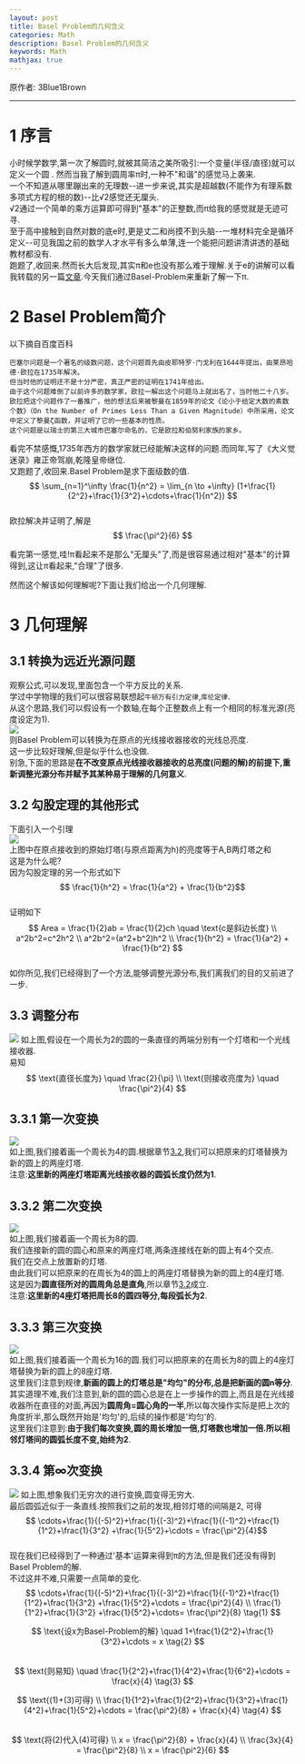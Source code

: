 ```yaml
---
layout: post
title: Basel Problem的几何含义  
categories: Math
description: Basel Problem的几何含义  
keywords: Math
mathjax: true
---
```


原作者: 3Blue1Brown

***  

# 1 序言
小时候学数学,第一次了解圆时,就被其简洁之美所吸引:一个变量(半径/直径)就可以定义一个圆  .
然而当我了解到圆周率π时,一种不"和谐"的感觉马上袭来.  
一个不知道从哪里蹦出来的无理数--进一步来说,其实是超越数(不能作为有理系数多项式方程的根的数)--比√2感觉还无厘头.  
√2通过一个简单的乘方运算即可得到"基本"的正整数,而π给我的感觉就是无迹可寻.  
至于高中接触到自然对数的底e时,更是丈二和尚摸不到头脑--一堆材料完全是循环定义--可见我国之前的数学人才水平有多么单薄,连一个能把问题讲清讲透的基础教材都没有.  
跑题了,收回来.然而长大后发现,其实π和e也没有那么难于理解.关于e的讲解可以看我转载的另一篇[文章](/2021/08/03/e/).今天我们通过Basel-Problem来重新了解一下π.

# 2 Basel Problem简介
以下摘自百度百科
```
巴塞尔问题是一个著名的级数问题，这个问题首先由皮耶特罗·门戈利在1644年提出，由莱昂哈德·欧拉在1735年解决。
但当时他的证明还不是十分严密，真正严密的证明在1741年给出。
由于这个问题难倒了以前许多的数学家，欧拉一解出这个问题马上就出名了，当时他二十八岁。
欧拉把这个问题作了一番推广，他的想法后来被黎曼在1859年的论文《论小于给定大数的素数个数》（On the Number of Primes Less Than a Given Magnitude）中所采用，论文中定义了黎曼ζ函数，并证明了它的一些基本的性质。
这个问题是以瑞士的第三大城市巴塞尔命名的，它是欧拉和伯努利家族的家乡。
```
看完不禁感慨,1735年西方的数学家就已经能解决这样的问题.而同年,写了《大义觉迷录》雍正帝驾崩,乾隆皇帝继位.  
又跑题了,收回来.Basel Problem是求下面级数的值.  
$$ \sum_{n=1}^\infty \frac{1}{n^2} = \lim_{n \to +\infty} (1+\frac{1}{2^2}+\frac{1}{3^2}+\cdots+\frac{1}{n^2}) $$  
欧拉解决并证明了,解是$$ \frac{\pi^2}{6} $$  

看完第一感觉,哇!π看起来不是那么"无厘头"了,而是很容易通过相对"基本"的计算得到,这让π看起来,"合理"了很多.

然而这个解该如何理解呢?下面让我们给出一个几何理解.

# 3 几何理解
## 3.1 转换为远近光源问题
观察公式,可以发现,里面包含一个平方反比的关系.  
学过中学物理的我们可以很容易联想起`牛顿万有引力定律`,`库伦定律`.  
从这个思路,我们可以假设有一个数轴,在每个正整数点上有一个相同的标准光源(亮度设定为1).  
![](/images/posts/2021/basel-problem/1.png)  
则Basel Problem可以转换为在原点的光线接收器接收的光线总亮度.  
这一步比较好理解,但是似乎什么也没做.  
别急,下面的思路是**在不改变原点光线接收器接收的总亮度(问题的解)的前提下,重新调整光源分布并赋予其某种易于理解的几何意义**.

## 3.2 勾股定理的其他形式
下面引入一个引理  
![](/images/posts/2021/basel-problem/2.png)  
上图中在原点接收到的原始灯塔(与原点距离为h)的亮度等于A,B两灯塔之和  
这是为什么呢?  
因为勾股定理的另一个形式如下  
$$ \frac{1}{h^2} = \frac{1}{a^2} + \frac{1}{b^2}$$  
证明如下  
$$ Area = \frac{1}{2}ab = \frac{1}{2}ch \quad \text{c是斜边长度} \\
a^2b^2=c^2h^2 \\
a^2b^2=(a^2+b^2)h^2 \\
\frac{1}{h^2} = \frac{1}{a^2} + \frac{1}{b^2}
$$  
如你所见,我们已经得到了一个方法,能够调整光源分布,我们离我们的目的又前进了一步.  

## 3.3 调整分布
![](/images/posts/2021/basel-problem/3.png)
如上图,假设在一个周长为2的圆的一条直径的两端分别有一个灯塔和一个光线接收器.  
易知  
$$ \text{直径长度为} \quad \frac{2}{\pi} \\
\text{则接收亮度为} \quad \frac{\pi^2}{4}
$$

## 3.3.1 第一次变换
![](/images/posts/2021/basel-problem/4.png)  
如上图,我们接着画一个周长为4的圆.根据章节[3.2](#32-勾股定理的其他形式),我们可以把原来的灯塔替换为新的圆上的两座灯塔.  
注意:**这里新的两座灯塔距离光线接收器的圆弧长度仍然为1**.  

## 3.3.2 第二次变换
![](/images/posts/2021/basel-problem/5.png)  
如上图,我们接着画一个周长为8的圆.  
我们连接新的圆的圆心和原来的两座灯塔,两条连接线在新的圆上有4个交点.  
我们在交点上放置新的灯塔.  
由此我们可以把原来的在周长为4的圆上的两座灯塔替换为新的圆上的4座灯塔.  
这是因为**圆直径所对的圆周角总是直角**,所以章节[3.2](#32-勾股定理的其他形式)成立.  
注意:**这里新的4座灯塔把周长8的圆四等分,每段弧长为2**.  

## 3.3.3 第三次变换
![](/images/posts/2021/basel-problem/6.png)  
如上图,我们接着画一个周长为16的圆.我们可以把原来的在周长为8的圆上的4座灯塔替换为新的圆上的8座灯塔.  
这里我们注意到规律,**新画的圆上的灯塔总是"均匀"的分布,总是把新画的圆n等分**.  
其实道理不难,我们注意到,新的圆的圆心总是在上一步操作的圆上,而且是在光线接收器所在直径的对面,再因为**圆周角=圆心角的一半**,所以每次操作实际是把上次的角度折半,那么既然开始是'均匀'的,后续的操作都是'均匀'的.  
这里我们注意到:**由于我们每次变换,圆的周长增加一倍,灯塔数也增加一倍.所以相邻灯塔间的圆弧长度不变,始终为2**.  

## 3.3.4 第∞次变换
![](/images/posts/2021/basel-problem/7.png)
如上图,想象我们无穷次的进行变换,圆变得无穷大.  
最后圆弧近似于一条直线.按照我们之前的发现,相邻灯塔的间隔是2, 可得  
$$ \cdots+\frac{1}{(-5)^2}+\frac{1}{(-3)^2}+\frac{1}{(-1)^2}+\frac{1}{1^2}+\frac{1}{3^2} +\frac{1}{5^2}+\cdots = \frac{\pi^2}{4}$$  
现在我们已经得到了一种通过'基本'运算来得到π的方法,但是我们还没有得到Basel Problem的解.  
不过这并不难,只需要一点简单的变化.  
$$
\cdots+\frac{1}{(-5)^2}+\frac{1}{(-3)^2}+\frac{1}{(-1)^2}+\frac{1}{1^2}+\frac{1}{3^2} +\frac{1}{5^2}+\cdots = \frac{\pi^2}{4} \\
\frac{1}{1^2}+\frac{1}{3^2} +\frac{1}{5^2}+\cdots= \frac{\pi^2}{8} \tag{1}
$$  

$$
\text{设x为Basel-Problem的解} \quad 1+\frac{1}{2^2}+\frac{1}{3^2}+\cdots = x \tag{2}
$$  
$$
\text{则易知} \quad \frac{1}{2^2}+\frac{1}{4^2}+\frac{1}{6^2}+\cdots = \frac{x}{4} \tag{3}
$$

$$
\text{(1)+(3)可得} \\
\frac{1}{1^2}+\frac{1}{2^2}+\frac{1}{3^2}+\frac{1}{4^2}+\frac{1}{5^2}+\cdots = \frac{\pi^2}{8} + \frac{x}{4} \tag{4}
$$  
$$
\text{将(2)代入(4)可得} \\
x = \frac{\pi^2}{8} + \frac{x}{4} \\
\frac{3x}{4} = \frac{\pi^2}{8} \\
x = \frac{\pi^2}{6}
$$
